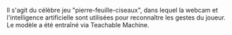 Il s'agit du célèbre jeu "pierre-feuille-ciseaux", dans lequel la webcam et l'intelligence artificielle sont utilisées pour reconnaître les gestes du joueur. Le modèle a été entraîné via Teachable Machine.
